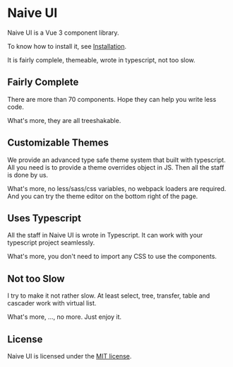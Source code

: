<!--anchor:on-->

# Naive UI

Naive UI is a Vue 3 component library.

To know how to install it, see [Installation](installation).

It is fairly complele, themeable, wrote in typescript, not too slow.

## Fairly Complete

There are more than 70 components. Hope they can help you write less code.

What's more, they are all treeshakable.

## Customizable Themes

We provide an advanced type safe theme system that built with typescript. All you need is to provide a theme overrides object in JS. Then all the staff is done by us.

What's more, no less/sass/css variables, no webpack loaders are required. And you can try the theme editor on the bottom right of the page.

## Uses Typescript

All the staff in Naive UI is wrote in Typescript. It can work with your typescript project seamlessly.

What's more, you don't need to import any CSS to use the components.

## Not too Slow

I try to make it not rather slow. At least select, tree, transfer, table and cascader work with virtual list.

What's more, ..., no more. Just enjoy it.

## License

Naive UI is licensed under the [MIT license](https://opensource.org/licenses/MIT).

